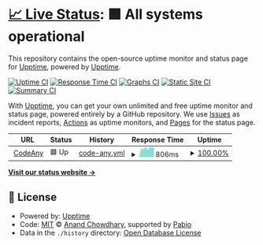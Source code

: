 # [📈 Live Status](https://status.codeany.org): <!--live status--> **🟩 All systems operational**

This repository contains the open-source uptime monitor and status page for [Upptime](https://upptime.js.org), powered by [Upptime](https://github.com/upptime/upptime).

[![Uptime CI](https://github.com/computerbox124/status/workflows/Uptime%20CI/badge.svg)](https://github.com/computerbox124/status/actions?query=workflow%3A%22Uptime+CI%22)
[![Response Time CI](https://github.com/computerbox124/status/workflows/Response%20Time%20CI/badge.svg)](https://github.com/computerbox124/status/actions?query=workflow%3A%22Response+Time+CI%22)
[![Graphs CI](https://github.com/computerbox124/status/workflows/Graphs%20CI/badge.svg)](https://github.com/computerbox124/status/actions?query=workflow%3A%22Graphs+CI%22)
[![Static Site CI](https://github.com/computerbox124/status/workflows/Static%20Site%20CI/badge.svg)](https://github.com/computerbox124/status/actions?query=workflow%3A%22Static+Site+CI%22)
[![Summary CI](https://github.com/computerbox124/status/workflows/Summary%20CI/badge.svg)](https://github.com/computerbox124/status/actions?query=workflow%3A%22Summary+CI%22)

With [Upptime](https://upptime.js.org), you can get your own unlimited and free uptime monitor and status page, powered entirely by a GitHub repository. We use [Issues](https://github.com/upptime/upptime/issues) as incident reports, [Actions](https://github.com/computerbox124/status/actions) as uptime monitors, and [Pages](https://status.codeany.org) for the status page.

<!--start: status pages-->
<!-- This summary is generated by Upptime (https://github.com/upptime/upptime) -->
<!-- Do not edit this manually, your changes will be overwritten -->
<!-- prettier-ignore -->
| URL | Status | History | Response Time | Uptime |
| --- | ------ | ------- | ------------- | ------ |
| <img alt="" src="https://icons.duckduckgo.com/ip3/codeany.org.ico" height="13"> [CodeAny](https://codeany.org) | 🟩 Up | [code-any.yml](https://github.com/CodeAny-inc/status/commits/HEAD/history/code-any.yml) | <details><summary><img alt="Response time graph" src="./graphs/code-any/response-time-week.png" height="20"> 806ms</summary><br><a href="https://status.codeany.org/history/code-any"><img alt="Response time 818" src="https://img.shields.io/endpoint?url=https%3A%2F%2Fraw.githubusercontent.com%2FCodeAny-inc%2Fstatus%2FHEAD%2Fapi%2Fcode-any%2Fresponse-time.json"></a><br><a href="https://status.codeany.org/history/code-any"><img alt="24-hour response time 752" src="https://img.shields.io/endpoint?url=https%3A%2F%2Fraw.githubusercontent.com%2FCodeAny-inc%2Fstatus%2FHEAD%2Fapi%2Fcode-any%2Fresponse-time-day.json"></a><br><a href="https://status.codeany.org/history/code-any"><img alt="7-day response time 806" src="https://img.shields.io/endpoint?url=https%3A%2F%2Fraw.githubusercontent.com%2FCodeAny-inc%2Fstatus%2FHEAD%2Fapi%2Fcode-any%2Fresponse-time-week.json"></a><br><a href="https://status.codeany.org/history/code-any"><img alt="30-day response time 762" src="https://img.shields.io/endpoint?url=https%3A%2F%2Fraw.githubusercontent.com%2FCodeAny-inc%2Fstatus%2FHEAD%2Fapi%2Fcode-any%2Fresponse-time-month.json"></a><br><a href="https://status.codeany.org/history/code-any"><img alt="1-year response time 818" src="https://img.shields.io/endpoint?url=https%3A%2F%2Fraw.githubusercontent.com%2FCodeAny-inc%2Fstatus%2FHEAD%2Fapi%2Fcode-any%2Fresponse-time-year.json"></a></details> | <details><summary><a href="https://status.codeany.org/history/code-any">100.00%</a></summary><a href="https://status.codeany.org/history/code-any"><img alt="All-time uptime 99.81%" src="https://img.shields.io/endpoint?url=https%3A%2F%2Fraw.githubusercontent.com%2FCodeAny-inc%2Fstatus%2FHEAD%2Fapi%2Fcode-any%2Fuptime.json"></a><br><a href="https://status.codeany.org/history/code-any"><img alt="24-hour uptime 100.00%" src="https://img.shields.io/endpoint?url=https%3A%2F%2Fraw.githubusercontent.com%2FCodeAny-inc%2Fstatus%2FHEAD%2Fapi%2Fcode-any%2Fuptime-day.json"></a><br><a href="https://status.codeany.org/history/code-any"><img alt="7-day uptime 100.00%" src="https://img.shields.io/endpoint?url=https%3A%2F%2Fraw.githubusercontent.com%2FCodeAny-inc%2Fstatus%2FHEAD%2Fapi%2Fcode-any%2Fuptime-week.json"></a><br><a href="https://status.codeany.org/history/code-any"><img alt="30-day uptime 100.00%" src="https://img.shields.io/endpoint?url=https%3A%2F%2Fraw.githubusercontent.com%2FCodeAny-inc%2Fstatus%2FHEAD%2Fapi%2Fcode-any%2Fuptime-month.json"></a><br><a href="https://status.codeany.org/history/code-any"><img alt="1-year uptime 99.81%" src="https://img.shields.io/endpoint?url=https%3A%2F%2Fraw.githubusercontent.com%2FCodeAny-inc%2Fstatus%2FHEAD%2Fapi%2Fcode-any%2Fuptime-year.json"></a></details>

<!--end: status pages-->

[**Visit our status website →**](https://status.codeany.org)

## 📄 License

- Powered by: [Upptime](https://github.com/upptime/upptime)
- Code: [MIT](./LICENSE) © [Anand Chowdhary](https://anandchowdhary.com), supported by [Pabio](https://pabio.com)
- Data in the `./history` directory: [Open Database License](https://opendatacommons.org/licenses/odbl/1-0/)
